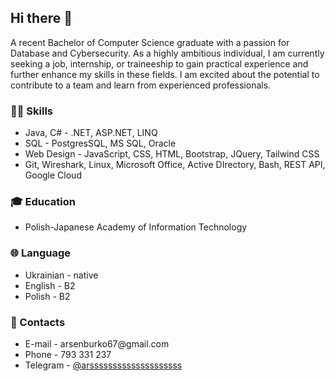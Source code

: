 ## Hi there 👋
<p>A recent Bachelor of Computer Science graduate with a passion for Database and Cybersecurity. As a highly ambitious individual, I am currently seeking a job, internship, or traineeship to gain practical experience and further enhance my skills in these fields. I am excited about the potential to contribute to a team and learn from experienced professionals.</p>

<h3>👨‍💻 Skills</h3>
<ul>
  <li>Java, C# - .NET, ASP.NET, LINQ</li>
  <li>SQL - PostgresSQL, MS SQL, Oracle</li>
  <li>Web Design - JavaScript, CSS, HTML, Bootstrap, JQuery, Tailwind CSS</li>
  <li>Git, Wireshark, Linux, Microsoft Office, Active DIrectory, Bash, REST API, Google Cloud</li>
</ul>

<h3>🎓 Education</h3>
<ul>
  <li>Polish-Japanese Academy of Information Technology</li>
</ul>

<h3>🌐 Language</h3>
<ul>
  <li>Ukrainian - native</li>
  <li>English - B2</li>
  <li>Polish - B2</li>
</ul>

<h3>📱 Contacts</h3>
<ul>
  <li>E-mail - arsenburko67@gmail.com</li>
  <li>Phone - 793 331 237</li>
  <li>Telegram - <a href="https://t.me/arssssssssssssssssssss">@arssssssssssssssssssss</a></li>
</ul>

<!--
**burkoA/burkoA** is a ✨ _special_ ✨ repository because its `README.md` (this file) appears on your GitHub profile.

Here are some ideas to get you started:

- 🔭 I’m currently working on ...
- 🌱 I’m currently learning ...
- 👯 I’m looking to collaborate on ...
- 🤔 I’m looking for help with ...
- 💬 Ask me about ...
- 📫 How to reach me: ...
- 😄 Pronouns: ...
- ⚡ Fun fact: ...
-->
